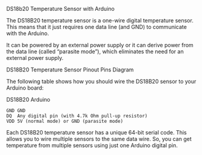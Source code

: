 DS18b20 Temperature Sensor with Arduino

The DS18B20 temperature sensor is a one-wire digital temperature sensor. This means that it just requires one data line (and GND) to communicate with the Arduino.

It can be powered by an external power supply or it can derive power from the data line (called “parasite mode”), which eliminates the need for an external power supply.

DS18B20 Temperature Sensor Pinout Pins Diagram

The following table shows how you should wire the DS18B20 sensor to your Arduino board:

DS18B20	Arduino

	GND	GND
	DQ	Any digital pin (with 4.7k Ohm pull-up resistor)
	VDD	5V (normal mode) or GND (parasite mode)

Each DS18B20 temperature sensor has a unique 64-bit serial code. This allows you to wire multiple sensors to the same data wire. So, you can get temperature from multiple sensors using just one Arduino digital pin.


